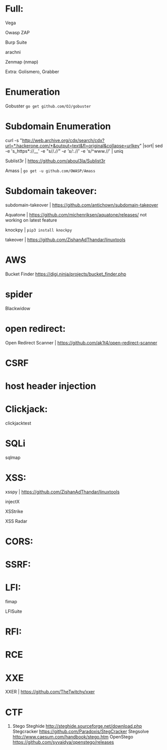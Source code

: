 # Full:

Vega

Owasp ZAP

Burp Suite

arachni

Zenmap (nmap)

Extra: Golismero, Grabber

# Enumeration

Gobuster `go get github.com/OJ/gobuster`

# Subdomain Enumeration

curl -s "http://web.archive.org/cdx/search/cdx?url=*.hackerone.com/*&output=text&fl=original&collapse=urlkey" |sort| sed -e 's_https*://__' -e "s/\/.*//" -e 's/:.*//' -e 's/^www\.//' | uniq

Sublist3r | https://github.com/aboul3la/Sublist3r

Amass | `go get -u github.com/OWASP/Amass`

# Subdomain takeover:

subdomain-takeover | https://github.com/antichown/subdomain-takeover

Aquatone | https://github.com/michenriksen/aquatone/releases/  not working on latest feature

knockpy | `pip3 install knockpy`

takeover | https://github.com/ZishanAdThandar/linuxtools

# AWS

Bucket Finder https://digi.ninja/projects/bucket_finder.php

# spider

Blackwidow

# open redirect:

Open Redirect Scanner | https://github.com/ak1t4/open-redirect-scanner

# CSRF

# host header injection

# Clickjack:

clickjacktest

# SQLi

sqlmap

# XSS:

xsspy | https://github.com/ZishanAdThandar/linuxtools

injectX

XSStrike

XSS Radar

# CORS:

# SSRF:

# LFI:

fimap

LFISuite

# RFI:

# RCE

# XXE

XXER | https://github.com/TheTwitchy/xxer




# CTF

1. Stego
   Steghide http://steghide.sourceforge.net/download.php 
   Stegcracker https://github.com/Paradoxis/StegCracker
   Stegsolve http://www.caesum.com/handbook/stego.htm
   OpenStego https://github.com/syvaidya/openstego/releases
   




